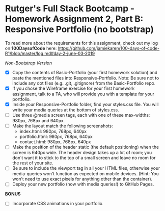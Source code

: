 # Rutger's Full Stack Bootcamp - Homework Assignment 2, Part B: Responsive Portfolio (no bootstrap)

To read more about the requirements for this assignment, check out my log on **100DaysofCode** here:
https://github.com/jamiekaren/100-days-of-code-R1/blob/master/log.md#day-2-june-03-2019 

*Non-Bootstrap Version*
- [X] Copy the contents of Basic-Portfolio (your first homework solution) and paste the mentioned files into Responsive-Portfolio.
Note: Be sure not to include any dot files (e.g. .git, .gitignore) from the Basic-Portfolio repo.
- [X] If you chose the Wireframe exercise for your first homework assignment, talk to a TA, who will provide you with a template for your portfolio.
- [X] Inside your Responsive-Portfolio folder, find your styles.css file. You will write your media queries at the bottom of styles.css.
- [ ] Use three @media screen tags, each with one of these max-widths: 980px, 768px and 640px.
- [ ] Make the layout match the following screenshots:
    * index.html: 980px, 768px, 640px
    * portfolio.html: 980px, 768px, 640px
    * contact.html: 980px, 768px, 640px
- [ ] Make the position of the header static (the default positioning) when the screen is 640px wide. The header design takes up a lot of room; you don't want it to stick to the top of a small screen and leave no room for the rest of your site.
- [ ] Be sure to include the viewport tag in all your HTML files, otherwise your media-queries won't function as expected on mobile devices. (Hint: You won't need to use exact pixels for anything other than the container).
- [ ] Deploy your new portfolio (now with media queries!) to GitHub Pages.

**BONUS**
- [ ] Incorporate CSS animations in your portfolio.
